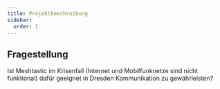 ```yaml
---
title: Projektbeschreibung
sidebar:
  order: 1
---
```


## Fragestellung

Ist Meshtastic im Krisenfall (Internet und Mobilfunknetze sind nicht funktional) dafür geeignet in Dresden Kommunikation zu gewährleisten?
